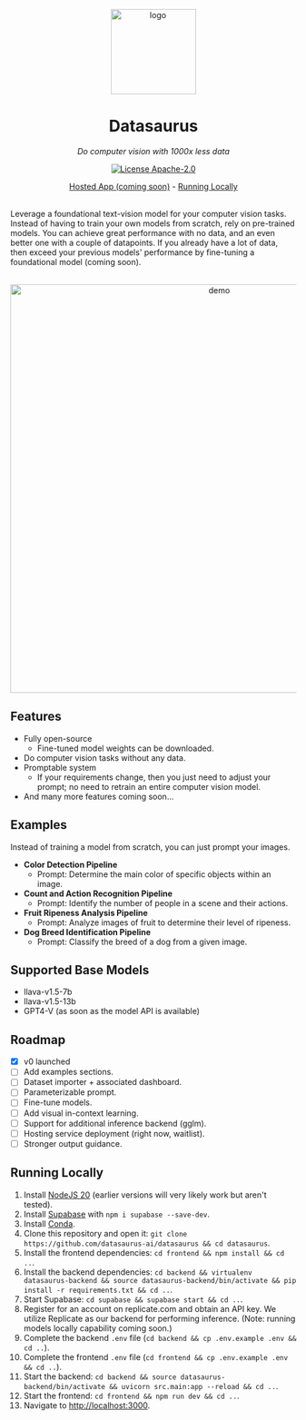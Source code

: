 <p align="center">
  <a href="https://datasaurus.app">
    <img height="150" src="https://github.com/datasaurus-ai/datasaurus/assets/32412211/641e758c-95ea-4822-9664-161c139e35e8" alt="logo">
  </a>
</p>

<h1 align="center">
  Datasaurus
</h1>

<p align="center">
  <i>Do computer vision with 1000x less data</i>
</p>

<p align="center">
  <a href="/LICENSE"><img alt="License Apache-2.0" src="https://img.shields.io/github/license/datasaurus-ai/datasaurus?style=flat-square"></a>
</p>

<p align="center">
  <a href="https://datasaurus.app/">Hosted App (coming soon)</a> - <a href="#running-locally">Running Locally</a>
</p>

<br>
Leverage a foundational text-vision model for your computer vision tasks. Instead of having to train your own models from scratch, rely on pre-trained models. You can achieve great performance with no data, and an even better one with a couple of datapoints. If you already have a lot of data, then exceed your previous models' performance by fine-tuning a foundational model (coming soon).
<br>
<br>
<p align="center">
 <img width="720" src="https://github.com/datasaurus-ai/datasaurus/assets/32412211/7b9a36dd-9264-4442-ba25-e29a5a1516f3" alt="demo">
</p>

## Features

- Fully open-source
  - Fine-tuned model weights can be downloaded.
- Do computer vision tasks without any data.
- Promptable system
  - If your requirements change, then you just need to adjust your prompt; no need to retrain an entire computer vision model.
- And many more features coming soon...

## Examples

Instead of training a model from scratch, you can just prompt your images.
- **Color Detection Pipeline**
  - Prompt: Determine the main color of specific objects within an image.
- **Count and Action Recognition Pipeline**
  - Prompt: Identify the number of people in a scene and their actions.
- **Fruit Ripeness Analysis Pipeline**
  - Prompt: Analyze images of fruit to determine their level of ripeness.
- **Dog Breed Identification Pipeline**
  - Prompt: Classify the breed of a dog from a given image.

## Supported Base Models

- llava-v1.5-7b
- llava-v1.5-13b
- GPT4-V (as soon as the model API is available)

## Roadmap

- [x] v0 launched
- [ ] Add examples sections.
- [ ] Dataset importer + associated dashboard.
- [ ] Parameterizable prompt.
- [ ] Fine-tune models.
- [ ] Add visual in-context learning.
- [ ] Support for additional inference backend (gglm).
- [ ] Hosting service deployment (right now, waitlist).
- [ ] Stronger output guidance.

## Running Locally

1. Install [NodeJS 20](https://nodejs.org/en/download/current) (earlier versions will very likely work but aren't tested).
2. Install [Supabase](https://supabase.com/docs/guides/cli/local-development) with `npm i supabase --save-dev`.
3. Install [Conda](https://conda.io/projects/conda/en/latest/user-guide/install/index.html).
4. Clone this repository and open it: `git clone https://github.com/datasaurus-ai/datasaurus && cd datasaurus`.
5. Install the frontend dependencies: `cd frontend && npm install && cd ..`.
6. Install the backend dependencies: `cd backend && virtualenv datasaurus-backend && source datasaurus-backend/bin/activate && pip install -r requirements.txt && cd ..`.
7. Start Supabase: `cd supabase && supabase start && cd ..`.
8. Register for an account on replicate.com and obtain an API key. We utilize Replicate as our backend for performing inference. (Note: running models locally capability coming soon.)
9. Complete the backend `.env` file (`cd backend && cp .env.example .env && cd ..`).
10. Complete the frontend `.env` file (`cd frontend && cp .env.example .env && cd ..`).
11. Start the backend: `cd backend && source datasaurus-backend/bin/activate && uvicorn src.main:app --reload && cd ..`.
12. Start the frontend: `cd frontend && npm run dev && cd ..`.
13. Navigate to [http://localhost:3000](http://localhost:3000).
